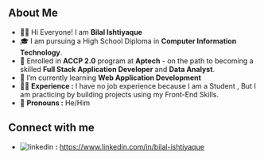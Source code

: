 <h2>About Me</h2>


- 👨‍🎓 Hi Everyone! I am **Bilal Ishtiyaque**
- 🎓 I am pursuing a High School Diploma in **Computer Information Technology**. 
- 👀 Enrolled in **ACCP 2.0** program at **Aptech** - on the path to becoming a skilled **Full Stack Application Developer** and **Data Analyst**.
- 🌱 I’m currently learning **Web Application Development**
- 👨‍💻 **Experience :**  I have no job experience because I am a Student , But I am practicing by building projects using my Front-End Skills.
- 🧑 **Pronouns :** He/Him

<h2>Connect with me</h2>

- ![linkedin](https://github.com/Bilal-Ishtiyaque/Bilal-Ishtiyaque/assets/139645574/17b648a4-e61c-45ab-9e7d-6e84c8d30897) **:** https://www.linkedin.com/in/bilal-ishtiyaque




